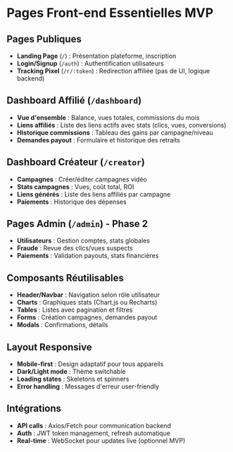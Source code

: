 # Pages Front-end Essentielles MVP

## Pages Publiques
- **Landing Page** (`/`) : Présentation plateforme, inscription
- **Login/Signup** (`/auth`) : Authentification utilisateurs
- **Tracking Pixel** (`/r/:token`) : Redirection affiliée (pas de UI, logique backend)

## Dashboard Affilié (`/dashboard`)
- **Vue d'ensemble** : Balance, vues totales, commissions du mois
- **Liens affiliés** : Liste des liens actifs avec stats (clics, vues, conversions)
- **Historique commissions** : Tableau des gains par campagne/niveau
- **Demandes payout** : Formulaire et historique des retraits

## Dashboard Créateur (`/creator`)
- **Campagnes** : Créer/éditer campagnes vidéo
- **Stats campagnes** : Vues, coût total, ROI
- **Liens générés** : Liste des liens affiliés par campagne
- **Paiements** : Historique des dépenses

## Pages Admin (`/admin`) - Phase 2
- **Utilisateurs** : Gestion comptes, stats globales
- **Fraude** : Revue des clics/vues suspects
- **Paiements** : Validation payouts, stats financières

## Composants Réutilisables
- **Header/Navbar** : Navigation selon rôle utilisateur
- **Charts** : Graphiques stats (Chart.js ou Recharts)
- **Tables** : Listes avec pagination et filtres
- **Forms** : Création campagnes, demandes payout
- **Modals** : Confirmations, détails

## Layout Responsive
- **Mobile-first** : Design adaptatif pour tous appareils
- **Dark/Light mode** : Thème switchable
- **Loading states** : Skeletons et spinners
- **Error handling** : Messages d'erreur user-friendly

## Intégrations
- **API calls** : Axios/Fetch pour communication backend
- **Auth** : JWT token management, refresh automatique
- **Real-time** : WebSocket pour updates live (optionnel MVP)